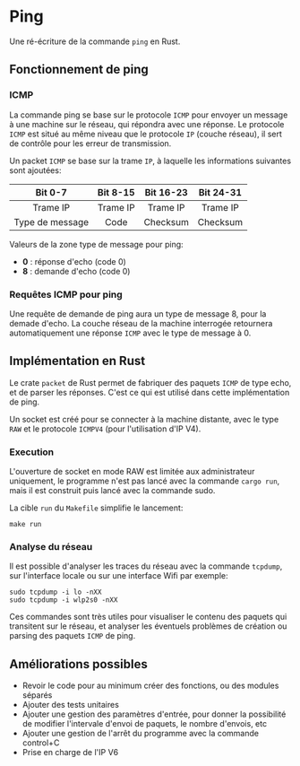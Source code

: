 # Ping

Une ré-écriture de la commande `ping` en Rust.

## Fonctionnement de ping

### ICMP

La commande ping se base sur le protocole `ICMP` pour envoyer un message à une machine sur le réseau, 
qui répondra avec une réponse. Le protocole `ICMP` est situé au même niveau que le protocole `IP` (couche réseau), 
il sert de contrôle pour les erreur de transmission.

Un packet `ICMP` se base sur la trame `IP`, à laquelle les informations suivantes sont ajoutées:

|      Bit 0-7     |      Bit 8-15    |     Bit 16-23    |     Bit 24-31    |
|:----------------:|:----------------:|:----------------:|:----------------:|
|     Trame IP     |     Trame IP     |     Trame IP     |     Trame IP     |
| Type de message  |        Code      |     Checksum     |     Checksum     |

Valeurs de la zone type de message pour ping:

 - **0** : réponse d'echo (code 0)
 - **8** : demande d'echo (code 0)

### Requêtes ICMP pour ping

Une requête de demande de ping aura un type de message 8, pour la demade d'echo. La couche réseau de la machine 
interrogée retournera automatiquement une réponse `ICMP` avec le type de message à 0.

## Implémentation en Rust

Le crate `packet` de Rust permet de fabriquer des paquets `ICMP` de type echo, et de parser les réponses.
C'est ce qui est utilisé dans cette implémentation de ping.

Un socket est créé pour se connecter à la machine distante, avec le type `RAW` et le protocole `ICMPV4` (pour l'utilisation d'IP V4).

### Execution

L'ouverture de socket en mode RAW est limitée aux administrateur uniquement, le programme n'est pas lancé avec la commande `cargo run`, 
mais il est construit puis lancé avec la commande sudo.

La cible `run` du `Makefile` simplifie le lancement:

```
make run
```

### Analyse du réseau

Il est possible d'analyser les traces du réseau avec la commande `tcpdump`, sur l'interface locale ou sur une interface Wifi par exemple:

```
sudo tcpdump -i lo -nXX
sudo tcpdump -i wlp2s0 -nXX
```

Ces commandes sont très utiles pour visualiser le contenu des paquets qui transitent sur le réseau, et analyser les éventuels problèmes de 
création ou parsing des paquets `ICMP` de ping.

## Améliorations possibles

 - Revoir le code pour au minimum créer des fonctions, ou des modules séparés
 - Ajouter des tests unitaires
 - Ajouter une gestion des paramètres d'entrée, pour donner la possibilité de modifier l'intervale d'envoi de paquets, le nombre d'envois, etc
 - Ajouter une gestion de l'arrêt du programme avec la commande control+C
 - Prise en charge de l'IP V6